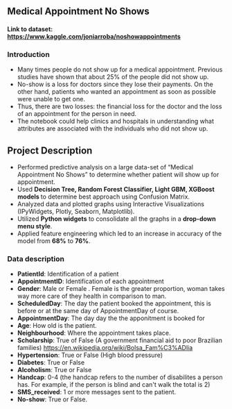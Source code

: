 ## Medical Appointment No Shows

#### Link to dataset: https://www.kaggle.com/joniarroba/noshowappointments

### Introduction

- Many times people do not show up for a medical appointment. Previous studies have shown that about 25% of the people did not show up.
- No-show is a loss for doctors since they lose their payments. On the other hand, patients who wanted an appointment as soon as possible were unable to get one.
- Thus, there are two losses: the financial loss for the doctor and the loss of an appointment for the person in need.
- The notebook could help clinics and hospitals in understanding what attributes are associated with the individuals who did not show up.

## Project Description

- Performed predictive analysis on a large data-set of “Medical Appointment No Shows” to determine whether patient will show
up for appointment.
- Used <strong> Decision Tree, Random Forest Classifier, Light GBM, XGBoost models </strong> to determine best approach using Confusion Matrix.
- Analyzed data and plotted graphs using Interactive Visualizations (IPyWidgets, Plotly, Seaborn, Matplotlib).
- Utilized <strong>Python widgets</strong> to consolidate all the graphs in a <strong>drop-down menu style</strong>.
- Applied feature engineering which led to an increase in accuracy of the model from <strong>68%</strong> to <strong>76%</strong>.
### Data description
- <strong>PatientId</strong>: Identification of a patient
- <strong>AppointmentID</strong>: Identification of each appointment
- <strong>Gender</strong>: Male or Female . Female is the greater proportion, woman takes way more care of they health in comparison to man.
- <strong>ScheduledDay</strong>: The day the patient booked the appointment, this is before or at the same day of AppointmentDay of course.
- <strong>AppointmentDay</strong>: The day day the the apponitment is booked for
- <strong>Age</strong>: How old is the patient.
- <strong>Neighbourhood</strong>: Where the appointment takes place.
- <strong>Scholarship</strong>: True of False (A government financial aid to poor Brazilian families) https://en.wikipedia.org/wiki/Bolsa_Fam%C3%ADlia
- <strong>Hypertension</strong>: True or False (High blood pressure)
- <strong>Diabetes</strong>: True or False
- <strong>Alcoholism</strong>: True or False
- <strong>Handcap</strong>: 0-4 (the handcap refers to the number of disabilites a person has. For example, if the person is blind and can't walk the total is 2)
- <strong>SMS_received</strong>: 1 or more messages sent to the patient.
- <strong>No-show</strong>: True or False.
